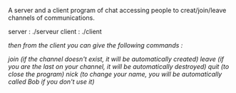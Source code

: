 A server and a client program of chat accessing people to creat/join/leave channels of communications.

server : ./serveur <port>
client : ./client <address IP host> <port>

then from the client you can give the following commands : 

join <name channel> (if the channel doesn't exist, it will be automatically created)
leave (if you are the last on your channel, it will be automatically destroyed)
quit (to close the program)
nick <name> (to change your name, you will be automatically called Bob if you don't use it)
